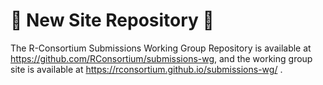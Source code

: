 # 🔴 New Site Repository 🔴

The R-Consortium Submissions Working Group Repository is available at https://github.com/RConsortium/submissions-wg, and the working group site is available at https://rconsortium.github.io/submissions-wg/ .
